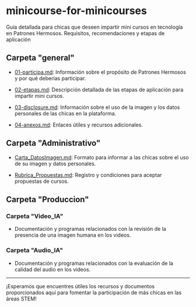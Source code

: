 # minicourse-for-minicourses
Guía detallada para chicas que deseen impartir mini cursos en tecnología en Patrones Hermosos. Requisitos, recomendaciones y etapas de aplicación

## Carpeta "general"
- [01-participa.md](./general/01-participa.md): Información sobre el propósito de Patrones Hermosos y por qué deberías participar.

- [02-etapas.md](./general/02-etapas.md): Descripción detallada de las etapas de aplicación para impartir mini cursos.

- [03-disclosure.md](./general/03-disclosure.md): Información sobre el uso de la imagen y los datos personales de las chicas en la plataforma.

- [04-anexos.md](./general/04-anexos.md): Enlaces útiles y recursos adicionales.

## Carpeta "Administrativo"
- [Carta_DatosImagen.md](./Administrativo/Carta_DatosImagen.md): Formato para informar a las chicas sobre el uso de su imagen y datos personales.

- [Rubrica_Propuestas.md](./Administrativo/Rubrica_Propuestas.md): Registro y condiciones para aceptar propuestas de cursos.

## Carpeta "Produccion"
### Carpeta "Video_IA"
- Documentación y programas relacionados con la revisión de la presencia de una imagen humana en los videos.

### Carpeta "Audio_IA"
- Documentación y programas relacionados con la evaluación de la calidad del audio en los videos.

---

¡Esperamos que encuentres útiles los recursos y documentos proporcionados aquí para fomentar la participación de más chicas en las áreas STEM!



